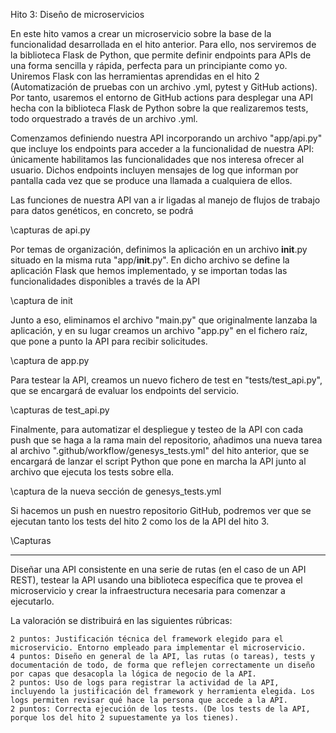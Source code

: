 Hito 3: Diseño de microservicios

En este hito vamos a crear un microservicio sobre la base de la funcionalidad desarrollada en el hito anterior. Para ello, nos serviremos de la biblioteca Flask de Python, que permite definir endpoints para APIs de una forma sencilla y rápida, perfecta para un principiante como yo. Uniremos Flask con las herramientas aprendidas en el hito 2 (Automatización de pruebas con un archivo .yml, pytest y GitHub actions). Por tanto, usaremos el entorno de GitHub actions para desplegar una API hecha con la biblioteca Flask de Python sobre la que realizaremos tests, todo orquestrado a través de un archivo .yml.

Comenzamos definiendo nuestra API incorporando un archivo "app/api.py" que incluye los endpoints para acceder a la funcionalidad de nuestra API: únicamente habilitamos las funcionalidades que nos interesa ofrecer al usuario. Dichos endpoints incluyen mensajes de log que informan por pantalla cada vez que se produce una llamada a cualquiera de ellos.

Las funciones de nuestra API van a ir ligadas al manejo de flujos de trabajo para datos genéticos, en concreto, se podrá 

\capturas de api.py

Por temas de organización, definimos la aplicación en un archivo __init__.py situado en la misma ruta "app/__init__.py". En dicho archivo se define la aplicación Flask que hemos implementado, y se importan todas las funcionalidades disponibles a través de la API

\captura de init

Junto a eso, eliminamos el archivo "main.py" que originalmente lanzaba la aplicación, y en su lugar creamos un archivo "app.py" en el fichero raíz, que pone a punto la API para recibir solicitudes.

\captura de app.py

Para testear la API, creamos un nuevo fichero de test en "tests/test_api.py", que se encargará de evaluar los endpoints del servicio.

\capturas de test_api.py

Finalmente, para automatizar el despliegue y testeo de la API con cada push que se haga a la rama main del repositorio, añadimos una nueva tarea al archivo ".github/workflow/genesys_tests.yml" del hito anterior, que se encargará de lanzar el script Python que pone en marcha la API junto al archivo que ejecuta los tests sobre ella.

\captura de la nueva sección de genesys_tests.yml

Si hacemos un push en nuestro repositorio GitHub, podremos ver que se ejecutan tanto los tests del hito 2 como los de la API del hito 3.

\Capturas

-------------------------------------------------------------------------------

Diseñar una API consistente en una serie de rutas (en el caso de un API REST), testear la API usando una biblioteca específica que te provea el microservicio y crear la infraestructura necesaria para comenzar a ejecutarlo.

La valoración se distribuirá en las siguientes rúbricas:

    2 puntos: Justificación técnica del framework elegido para el microservicio. Entorno empleado para implementar el microservicio.
    4 puntos: Diseño en general de la API, las rutas (o tareas), tests y documentación de todo, de forma que reflejen correctamente un diseño por capas que desacopla la lógica de negocio de la API.
    2 puntos: Uso de logs para registrar la actividad de la API, incluyendo la justificación del framework y herramienta elegida. Los logs permiten revisar qué hace la persona que accede a la API.
    2 puntos: Correcta ejecución de los tests. (De los tests de la API, porque los del hito 2 supuestamente ya los tienes).
